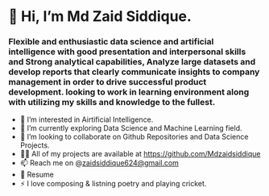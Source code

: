# 👋 Hi, I’m Md Zaid Siddique.
### Flexible and enthusiastic data science and artificial intelligence with good presentation and interpersonal skills and Strong analytical capabilities, Analyze large datasets and develop reports that clearly communicate insights to company management in order to drive successful product development. looking to work in learning environment along with utilizing my skills and knowledge to the fullest.
- 👀 I’m interested in Airtificial Intelligence.
- 🌱 I’m currently exploring Data Science and Machine Learning field.
- 💞️ I’m looking to collaborate on Github Repositories and Data Science Projects.
- 👨‍💻 All of my projects are available at https://github.com/Mdzaidsiddique
- 📫 Reach me on @zaidsiddique624@gmail.com 
- 📄 Resume 
- ⚡ I love composing & listning poetry and playing cricket.
